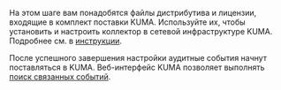 На этом шаге вам понадобятся файлы дистрибутива и лицензии, входящие в комплект поставки KUMA. Используйте их, чтобы установить и настроить коллектор в сетевой инфраструктуре KUMA. Подробнее см. в [инструкции](https://support.kaspersky.com/help/KUMA/3.2/ru-RU/220708.htm).

После успешного завершения настройки аудитные события начнут поставляться в KUMA. Веб-интерфейс KUMA позволяет выполнять [поиск связанных событий](https://support.kaspersky.com/help/KUMA/3.2/ru-RU/217989.htm).